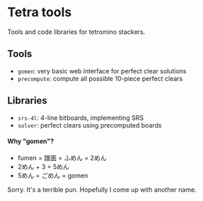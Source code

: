 # Tetra tools

Tools and code libraries for tetromino stackers.

## Tools
- `gomen`: very basic web interface for perfect clear solutions
- `precompute`: compute all possible 10-piece perfect clears

## Libraries

- `srs-4l`: 4-line bitboards, implementing SRS
- `solver`: perfect clears using precomputed boards

#### Why "gomen"?

- fumen = 譜面 = ふめん = 2めん
- 2めん + 3 = 5めん
- 5めん = ごめん = gomen

Sorry.  It's a terrible pun.  Hopefully I come up with another name.